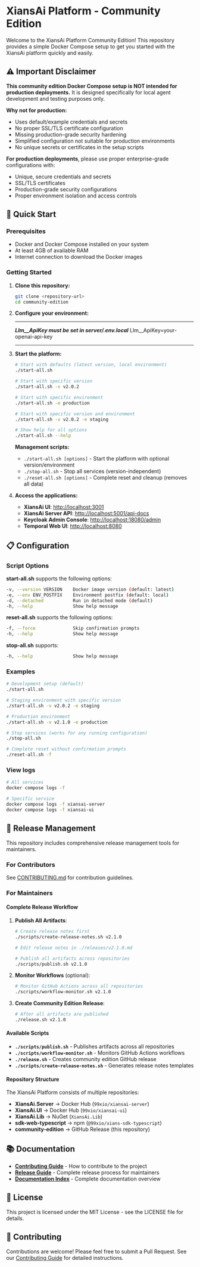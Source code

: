# XiansAi Platform - Community Edition

Welcome to the XiansAi Platform Community Edition! This repository provides a simple Docker Compose setup to get you started with the XiansAi platform quickly and easily.

## ⚠️ Important Disclaimer

**This community edition Docker Compose setup is NOT intended for production deployments.** It is designed specifically for local agent development and testing purposes only.

**Why not for production:**

- Uses default/example credentials and secrets
- No proper SSL/TLS certificate configuration
- Missing production-grade security hardening
- Simplified configuration not suitable for production environments
- No unique secrets or certificates in the setup scripts

**For production deployments**, please use proper enterprise-grade configurations with:

- Unique, secure credentials and secrets
- SSL/TLS certificates
- Production-grade security configurations
- Proper environment isolation and access controls

## 🚀 Quick Start

### Prerequisites

- Docker and Docker Compose installed on your system
- At least 4GB of available RAM
- Internet connection to download the Docker images

### Getting Started

1. **Clone this repository:**

   ```bash
   git clone <repository-url>
   cd community-edition
   ```

2. **Configure your environment:**

   **********
   ***Llm__ApiKey must be set in server/.env.local***
   Llm__ApiKey=your-openai-api-key
   **********

3. **Start the platform:**

   ```bash
   # Start with defaults (latest version, local environment)
   ./start-all.sh
   
   # Start with specific version
   ./start-all.sh -v v2.0.2
   
   # Start with specific environment
   ./start-all.sh -e production
   
   # Start with specific version and environment
   ./start-all.sh -v v2.0.2 -e staging

   # Show help for all options
   ./start-all.sh --help
   ```

   **Management scripts:**
   - `./start-all.sh [options]` - Start the platform with optional version/environment
   - `./stop-all.sh` - Stop all services (version-independent)  
   - `./reset-all.sh [options]` - Complete reset and cleanup (removes all data)

4. **Access the applications:**

   - **XiansAi UI**: [http://localhost:3001](http://localhost:3001)
   - **XiansAi Server API**: [http://localhost:5001/api-docs](http://localhost:5001/api-docs)
   - **Keycloak Admin Console**: [http://localhost:18080/admin](http://localhost:18080/admin)
   - **Temporal Web UI**: [http://localhost:8080](http://localhost:8080)

## 📋 Configuration

### Script Options

**start-all.sh** supports the following options:

```bash
-v, --version VERSION    Docker image version (default: latest)
-e, --env ENV_POSTFIX    Environment postfix (default: local)
-d, --detached           Run in detached mode (default)
-h, --help               Show help message
```

**reset-all.sh** supports the following options:

```bash
-f, --force              Skip confirmation prompts
-h, --help               Show help message
```

**stop-all.sh** supports:

```bash
-h, --help               Show help message
```

### Examples

```bash
# Development setup (default)
./start-all.sh

# Staging environment with specific version
./start-all.sh -v v2.0.2 -e staging

# Production environment
./start-all.sh -v v2.1.0 -e production

# Stop services (works for any running configuration)
./stop-all.sh

# Complete reset without confirmation prompts
./reset-all.sh -f
```

### View logs

```bash
# All services
docker compose logs -f

# Specific service
docker compose logs -f xiansai-server
docker compose logs -f xiansai-ui
```

## 🚢 Release Management

This repository includes comprehensive release management tools for maintainers.

### For Contributors

See [CONTRIBUTING.md](CONTRIBUTING.md) for contribution guidelines.

### For Maintainers

#### Complete Release Workflow

1. **Publish All Artifacts**:
   ```bash
   # Create release notes first
   ./scripts/create-release-notes.sh v2.1.0
   
   # Edit release notes in ./releases/v2.1.0.md
   
   # Publish all artifacts across repositories
   ./scripts/publish.sh v2.1.0
   ```

2. **Monitor Workflows** (optional):
   ```bash
   # Monitor GitHub Actions across all repositories
   ./scripts/workflow-monitor.sh v2.1.0
   ```

3. **Create Community Edition Release**:
   ```bash
   # After all artifacts are published
   ./release.sh v2.1.0
   ```

#### Available Scripts

- **`./scripts/publish.sh`** - Publishes artifacts across all repositories
- **`./scripts/workflow-monitor.sh`** - Monitors GitHub Actions workflows  
- **`./release.sh`** - Creates community edition GitHub release
- **`./scripts/create-release-notes.sh`** - Generates release notes templates

#### Repository Structure

The XiansAi Platform consists of multiple repositories:

- **XiansAi.Server** → Docker Hub (`99xio/xiansai-server`)
- **XiansAi.UI** → Docker Hub (`99xio/xiansai-ui`)
- **XiansAi.Lib** → NuGet (`XiansAi.Lib`)
- **sdk-web-typescript** → npm (`@99xio/xians-sdk-typescript`)
- **community-edition** → GitHub Release (this repository)

## 📚 Documentation

- **[Contributing Guide](CONTRIBUTING.md)** - How to contribute to the project
- **[Release Guide](docs/RELEASE_GUIDE.md)** - Complete release process for maintainers
- **[Documentation Index](docs/README.md)** - Complete documentation overview

## 📄 License

This project is licensed under the MIT License - see the LICENSE file for details.

## 🤝 Contributing

Contributions are welcome! Please feel free to submit a Pull Request. See our [Contributing Guide](CONTRIBUTING.md) for detailed instructions. 